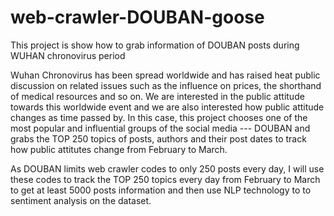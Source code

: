 # web-crawler-DOUBAN-goose
This project is show how to grab information of DOUBAN posts during WUHAN chronovirus period

Wuhan Chronovirus has been spread worldwide and has raised heat public discussion on related issues such as the influence on prices, the shorthand of medical resources and so on. 
We are interested in the public attitude towards this worldwide event and we are also interested how public attitude changes as time passed by.
In this case, this project chooses one of the most popular and influential groups of the social media --- DOUBAN and grabs the TOP 250 topics of posts, authors and their post dates to track how public attitutes change from February to March. 

As DOUBAN limits web crawler codes to only 250 posts every day, I will use these codes to track the TOP 250 topics every day from February to March to get at least 5000 posts information and then use NLP technology to to sentiment analysis on the dataset. 
